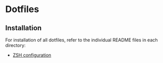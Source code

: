
# Dotfiles

## Installation

For installation of all dotfiles, refer to the individual README files in each directory:
- [ZSH configuration](omz/README.md)
